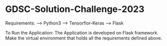 # GDSC-Solution-Challenge-2023

Requirements:
--> Python3
--> Tensorflor-Keras
--> Flask

To Run the Application:
The Application is developed on Flask framework. Make the virtual environment that holds all the requirements defined above.
